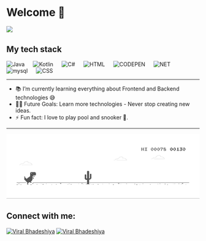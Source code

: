 # Welcome 👋

![](https://github.com/halfrost/halfrost/blob/master/icons/header_.png)



## My tech stack

<p align="left">

  <a>
    <img alt="Java" src="https://img.shields.io/badge/java-%23ED8B00.svg?style=for-the-badge&logo=openjdk&logoColor=white">
  </a>
  &emsp;
  <a>
    <img alt="Kotlin" src="https://img.shields.io/badge/kotlin-%237F52FF.svg?style=for-the-badge&logo=kotlin&logoColor=white">
  </a>
  &emsp;
  <a>
     <img alt="C#" src="https://img.shields.io/badge/c%23-%23239120.svg?style=for-the-badge&logo=csharp&logoColor=white">
   </a>
  &emsp;
  <a>
    <img alt="HTML" src="https://img.shields.io/badge/html5-%23E34F26.svg?style=for-the-badge&logo=html5&logoColor=white">
  </a>
  &emsp;

 
   <a>
    <img alt="CODEPEN" src="https://img.shields.io/badge/Codepen-000000?style=for-the-badge&logo=codepen&logoColor=white"/>
  </a>
  &emsp;

  <a>
    <img alt="NET" src="https://img.shields.io/badge/.NET-5C2D91?style=for-the-badge&logo=.net&logoColor=white"/>
  </a>
  &emsp;

   <a>
    <img alt="mysql" src="https://img.shields.io/badge/mysql-4479A1.svg?style=for-the-badge&logo=mysql&logoColor=white"/>
  </a>
  &emsp;

  <a>
    <img alt="CSS" src="https://img.shields.io/badge/CSS%20-%231572B6.svg?style=for-the-badge&logo=css3&logoColor=white"/>
  </a>
  &emsp;
</p>


------


- 📚 I’m currently learning everything about Frontend and Backend technologies 😅
- 💪🏼 Future Goals: Learn more technologies - Never stop creating new ideas.
- ⚡ Fun fact: I love to play pool and snooker 🎱.






-----
![Dino](https://raw.githubusercontent.com/sanket9006/sanket9006/master/dino.gif)
 
## Connect with me:
<p align="left">
  <a href="https://www.linkedin.com/in/isaac-mendez-066738271?utm_source=share&utm_campaign=share_via&utm_content=profile&utm_medium=ios_app" target="blank"><img align="center"
      src="https://raw.githubusercontent.com/rahuldkjain/github-profile-readme-generator/master/src/images/icons/Social/linked-in-alt.svg"
      alt="Viral Bhadeshiya" height="30" width="40" /></a>
  <a href="https://www.instagram.com/formate_gratis?igsh=MXB6YWw4cGJpajk2bg%3D%3D&utm_source=qr" target="blank"><img align="center"
      src="https://raw.githubusercontent.com/rahuldkjain/github-profile-readme-generator/master/src/images/icons/Social/instagram.svg"
      alt="Viral Bhadeshiya" height="30" width="40" /></a>
</p>




<!--
**MendezIsaac/MendezIsaac** is a ✨ _special_ ✨ repository because its `README.md` (this file) appears on your GitHub profile.

Here are some ideas to get you started:

- 🔭 I’m currently working on ...
- 🌱 I’m currently learning ...
- 👯 I’m looking to collaborate on ...
- 🤔 I’m looking for help with ...
- 💬 Ask me about ...
- 📫 How to reach me: ...
- 😄 Pronouns: ...
- ⚡ Fun fact: ...
-->
